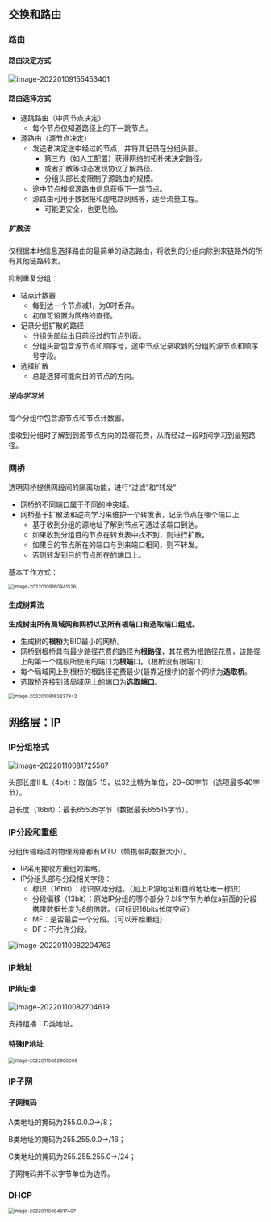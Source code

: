 ## 交换和路由

### 路由

#### 路由决定方式

![image-20220109155453401](https://ln-markdown-image-bucket.oss-cn-beijing.aliyuncs.com/img/image-20220109155453401.png)

#### 路由选择方式

- 逐跳路由（中间节点决定）
  - 每个节点仅知道路径上的下一跳节点。
- 源路由（源节点决定）
  - 发送者决定途中经过的节点，并将其记录在分组头部。
    - 第三方（如人工配置）获得网络的拓扑来决定路径。
    - 或者扩散等动态发现协议了解路径。
    - 分组头部长度限制了源路由的规模。
  - 途中节点根据源路由信息获得下一跳节点。
  - 源路由可用于数据报和虚电路网络等，适合流量工程。
    - 可能更安全，也更危险。

##### 扩散法

仅根据本地信息选择路由的最简单的动态路由，将收到的分组向除到来链路外的所有其他链路转发。

抑制重复分组：

- 站点计数器
  - 每到达一个节点减1，为0时丢弃。
  - 初值可设置为网络的直径。
- 记录分组扩散的路径
  - 分组头部给出目前经过的节点列表。
  - 分组头部包含源节点和顺序号，途中节点记录收到的分组的源节点和顺序号字段。
- 选择扩散
  - 总是选择可能向目的节点的方向。

##### 逆向学习法

每个分组中包含源节点和节点计数器。

接收到分组时了解到到源节点方向的路径花费，从而经过一段时间学习到最短路径。

### 网桥

透明网桥提供网段间的隔离功能，进行“过滤”和“转发”

- 网桥的不同端口属于不同的冲突域。
- 网桥基于扩散法和逆向学习来维护一个转发表，记录节点在哪个端口上
  - 基于收到分组的源地址了解到节点可通过该端口到达。
  - 如果收到分组目的节点在转发表中找不到，则进行扩散。
  - 如果目的节点所在的端口与到来端口相同，则不转发。
  - 否则转发到目的节点所在的端口上。

基本工作方式：

<img src="https://ln-markdown-image-bucket.oss-cn-beijing.aliyuncs.com/img/image-20220109160941526.png" alt="image-20220109160941526" style="zoom:67%;" />

#### 生成树算法

**生成树由所有局域网和网桥以及所有根端口和选取端口组成。**

- 生成树的**根桥**为BID最小的网桥。
- 网桥到根桥具有最少路径花费的路径为**根路径**，其花费为根路径花费，该路径上的第一个跳段所使用的端口为**根端口**。（根桥没有根端口）
- 每个局域网上到根桥的根路径花费最少(最靠近根桥)的那个网桥为**选取桥**。
- 选取桥连接到该局域网上的端口为**选取端口**。

<img src="https://ln-markdown-image-bucket.oss-cn-beijing.aliyuncs.com/img/image-20220109162337842.png" alt="image-20220109162337842" style="zoom: 67%;" />

## 网络层：IP

### IP分组格式

![image-20220110081725507](https://ln-markdown-image-bucket.oss-cn-beijing.aliyuncs.com/img/image-20220110081725507.png)

头部长度IHL（4bit）：取值5-15，以32比特为单位，20~60字节（选项最多40字节）。

总长度（16bit）：最长65535字节（数据最长65515字节）。

### IP分段和重组

分组传输经过的物理网络都有MTU（帧携带的数据大小）。

- IP采用接收方重组的策略。
- IP分组头部与分段相关字段：
  - 标识（16bit）：标识原始分组。（加上IP源地址和目的地址唯一标识）
  - 分段偏移（13bit）：原始IP分组的哪个部分？以8字节为单位à前面的分段携带数据长度为8的倍数。（可标识16bits长度空间）
  - MF：是否最后一个分段。（可以开始重组）
  - DF：不允许分段。

![image-20220110082204763](https://ln-markdown-image-bucket.oss-cn-beijing.aliyuncs.com/img/image-20220110082204763.png)

### IP地址

#### IP地址类

![image-20220110082704619](https://ln-markdown-image-bucket.oss-cn-beijing.aliyuncs.com/img/image-20220110082704619.png)

支持组播：D类地址。

#### 特殊IP地址

<img src="https://ln-markdown-image-bucket.oss-cn-beijing.aliyuncs.com/img/image-20220110082900009.png" alt="image-20220110082900009" style="zoom: 67%;" />

### IP子网

#### 子网掩码

A类地址的掩码为255.0.0.0→/8；

B类地址的掩码为255.255.0.0→/16；

C类地址的掩码为255.255.255.0→/24；

子网掩码并不以字节单位为边界。

### DHCP

<img src="https://ln-markdown-image-bucket.oss-cn-beijing.aliyuncs.com/img/image-20220110084917407.png" alt="image-20220110084917407" style="zoom:67%;" />

